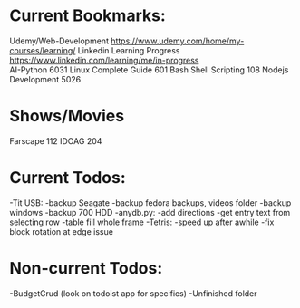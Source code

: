 # Current Bookmarks:
 Udemy/Web-Development	https://www.udemy.com/home/my-courses/learning/
 Linkedin Learning Progress https://www.linkedin.com/learning/me/in-progress	
 AI-Python		6031
 Linux Complete Guide	601
 Bash Shell Scripting	108
 Nodejs Development	5026
# Shows/Movies
 Farscape		112
 IDOAG			204

# Current Todos:
 -Tit USB:
	-backup Seagate
	-backup fedora backups, videos folder
	-backup windows
	-backup 700 HDD
 -anydb.py:
	-add directions
	-get entry text from selecting row
	-table fill whole frame
 -Tetris:
	-speed up after awhile
	-fix block rotation at edge issue

# Non-current Todos:
 -BudgetCrud (look on todoist app for specifics)
 -Unfinished folder
 
